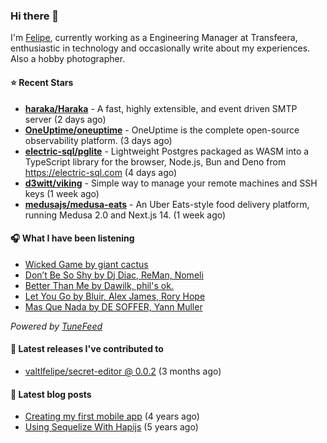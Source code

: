 ### Hi there 👋

I'm [Felipe](https://felipevm.com), currently working as a Engineering Manager at Transfeera, enthusiastic in technology and occasionally write about my experiences. Also a hobby photographer.

#### ⭐ Recent Stars
- **[haraka/Haraka](https://github.com/haraka/Haraka)** - A fast, highly extensible, and event driven SMTP server (2 days ago)
- **[OneUptime/oneuptime](https://github.com/OneUptime/oneuptime)** - OneUptime is the complete open-source observability platform. (3 days ago)
- **[electric-sql/pglite](https://github.com/electric-sql/pglite)** - Lightweight Postgres packaged as WASM into a TypeScript library for the browser, Node.js, Bun and Deno from https://electric-sql.com (4 days ago)
- **[d3witt/viking](https://github.com/d3witt/viking)** - Simple way to manage your remote machines and SSH keys (1 week ago)
- **[medusajs/medusa-eats](https://github.com/medusajs/medusa-eats)** - An Uber Eats-style food delivery platform, running Medusa 2.0 and Next.js 14. (1 week ago)

#### 🎧 What I have been listening
- [Wicked Game by giant cactus](https://open.spotify.com/track/5HyaeOgQ2CfKeEpzt19oey)
- [Don’t Be So Shy by Dj Diac, ReMan, Nomeli](https://open.spotify.com/track/0hWJ5ixKLCyTYPhVoKf0Qa)
- [Better Than Me by Dawilk, phil&#39;s ok.](https://open.spotify.com/track/221YfSBqhocIartpTjwhx0)
- [Let You Go by Bluir, Alex James, Rory Hope](https://open.spotify.com/track/011iPe7nJFbrawEcYyHFIC)
- [Mas Que Nada by DE SOFFER, Yann Muller](https://open.spotify.com/track/7f7H96rjS2G7ZPeaGYzWz7)

_Powered by [TuneFeed](https://tunefeed.app?ref=valtlfelipe-gh-profile)_ 

#### 🚀 Latest releases I've contributed to


- [valtlfelipe/secret-editor @ 0.0.2](https://github.com/valtlfelipe/secret-editor/releases/tag/0.0.2) (3 months ago)

#### 📄 Latest blog posts
- [Creating my first mobile app](https://felipevm.com/posts/creating-my-first-mobile-app/) (4 years ago)
- [Using Sequelize With Hapijs](https://felipevm.com/posts/using-sequelize-with-hapijs/) (5 years ago)
